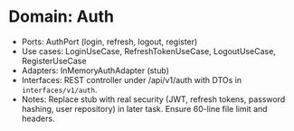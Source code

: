 # Domain: Auth

- Ports: AuthPort (login, refresh, logout, register)
- Use cases: LoginUseCase, RefreshTokenUseCase, LogoutUseCase, RegisterUseCase
- Adapters: InMemoryAuthAdapter (stub)
- Interfaces: REST controller under /api/v1/auth with DTOs in `interfaces/v1/auth`.
- Notes: Replace stub with real security (JWT, refresh tokens, password hashing, user repository) in later task. Ensure 60-line file limit and headers.
